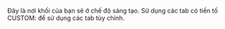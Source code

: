Đây là nơi khối của bạn sẽ ở chế độ sáng tạo.
Sử dụng các tab có tiền tố CUSTOM: để sử dụng các tab tùy chỉnh.